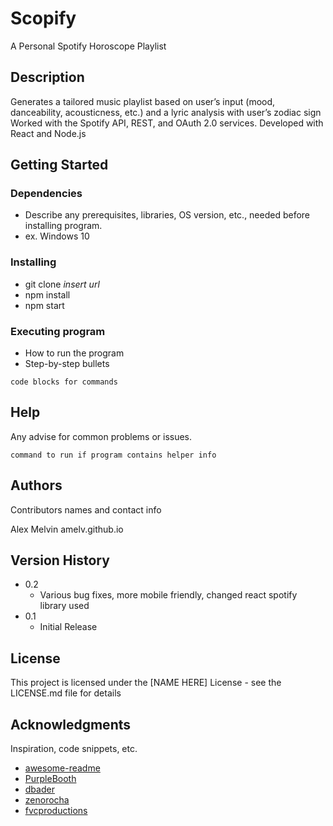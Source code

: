 # Scopify

A Personal Spotify Horoscope Playlist

## Description

Generates a tailored music playlist based on user’s input (mood, danceability, acousticness, etc.) and a lyric analysis with user’s zodiac sign 
Worked with the Spotify API, REST, and OAuth 2.0 services. Developed with React and Node.js

## Getting Started

### Dependencies

* Describe any prerequisites, libraries, OS version, etc., needed before installing program.
* ex. Windows 10

### Installing

* git clone *insert url*
* npm install
* npm start

### Executing program

* How to run the program
* Step-by-step bullets
```
code blocks for commands
```

## Help

Any advise for common problems or issues.
```
command to run if program contains helper info
```

## Authors

Contributors names and contact info

Alex Melvin
amelv.github.io

## Version History

* 0.2
    * Various bug fixes, more mobile friendly, changed react spotify library used
* 0.1
    * Initial Release

## License

This project is licensed under the [NAME HERE] License - see the LICENSE.md file for details

## Acknowledgments

Inspiration, code snippets, etc.
* [awesome-readme](https://github.com/matiassingers/awesome-readme)
* [PurpleBooth](https://gist.github.com/PurpleBooth/109311bb0361f32d87a2)
* [dbader](https://github.com/dbader/readme-template)
* [zenorocha](https://gist.github.com/zenorocha/4526327)
* [fvcproductions](https://gist.github.com/fvcproductions/1bfc2d4aecb01a834b46)
